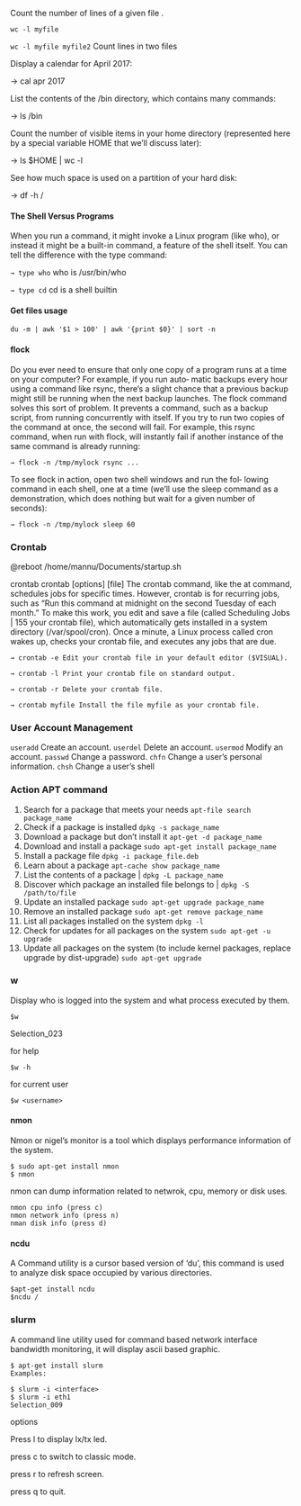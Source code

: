 

Count the number of lines of a given file .

```wc -l myfile```

```wc -l myfile myfile2```    Count lines in two files

Display a calendar for April 2017:


→ cal apr 2017

List the contents of the /bin directory, which contains many
commands:


→ ls /bin

Count the number of visible items in your home directory
(represented here by a special variable HOME that we’ll discuss
later):


→ ls $HOME | wc -l

See how much space is used on a partition of your hard disk:


→ df -h /


#### The Shell Versus Programs
When you run a command, it might invoke a Linux program
(like who), or instead it might be a built-in command, a feature
of the shell itself. You can tell the difference with the type command:

```→ type who```
who is /usr/bin/who

```→ type cd```
cd is a shell builtin



#### Get files usage 
 
```
du -m | awk '$1 > 100' | awk '{print $0}' | sort -n
```

#### flock 

Do you ever need to ensure that only one copy of a program
runs at a time on your computer? For example, if you run auto‐
matic backups every hour using a command like rsync, there’s
a slight chance that a previous backup might still be running
when the next backup launches. The flock command solves
this sort of problem. It prevents a command, such as a backup
script, from running concurrently with itself. If you try to run
two copies of the command at once, the second will fail. For
example, this rsync command, when run with flock, will
instantly fail if another instance of the same command is
already running:

```
→ flock -n /tmp/mylock rsync ...
```

To see flock in action, open two shell windows and run the fol‐
lowing command in each shell, one at a time (we’ll use the
sleep command as a demonstration, which does nothing but
wait for a given number of seconds):

```
→ flock -n /tmp/mylock sleep 60
```

### Crontab


@reboot /home/mannu/Documents/startup.sh


crontab
crontab [options] [file]
The crontab command, like the at command, schedules jobs
for specific times. However, crontab is for recurring jobs, such
as “Run this command at midnight on the second Tuesday of
each month.” To make this work, you edit and save a file (called
Scheduling Jobs | 155
your crontab file), which automatically gets installed in a system
directory (/var/spool/cron). Once a minute, a Linux process
called cron wakes up, checks your crontab file, and executes
any jobs that are due.
```
→ crontab -e Edit your crontab file in your default editor ($VISUAL).
```

```
→ crontab -l Print your crontab file on standard output.
```

```
→ crontab -r Delete your crontab file.
```

```
→ crontab myfile Install the file myfile as your crontab file.
```


### User Account Management

```useradd``` Create an account.
```userdel``` Delete an account.
```usermod``` Modify an account.
```passwd``` Change a password.
```chfn``` Change a user’s personal information.
```chsh``` Change a user’s shell


### Action APT command
1. Search for a package that meets your needs ```apt-file search package_name```
1. Check if a package is installed ```dpkg -s package_name```
1. Download a package but don’t install it ```apt-get -d package_name```
1. Download and install a package ```sudo apt-get install package_name```
1. Install a package file ```dpkg -i package_file.deb```
1. Learn about a package ```apt-cache show package_name```
1. List the contents of a package | ```dpkg -L package_name```
1. Discover which package an installed file belongs to | ```dpkg -S /path/to/file```
1. Update an installed package ```sudo apt-get upgrade package_name```
1. Remove an installed package ```sudo apt-get remove package_name```
1. List all packages installed on the system ```dpkg -l```
1. Check for updates for all packages on the system ```sudo apt-get -u upgrade```
1. Update all packages on the system (to include kernel packages, replace upgrade by dist-upgrade) ```sudo apt-get upgrade```




### w
Display who is logged into the system and what process executed by them.

```
$w
```

Selection_023

for help

```
$w -h
```

for current user

```
$w <username>
```



#### nmon
Nmon or nigel’s monitor is a tool which displays performance information of the system.
```
$ sudo apt-get install nmon
$ nmon
```

nmon can dump information related to netwrok, cpu, memory or disk uses.

```
nmon cpu info (press c)
nmon network info (press n)
nman disk info (press d)
```


#### ncdu
A Command utility is a cursor based version of ‘du’,  this command is used to analyze disk space occupied by various directories.

```
$apt-get install ncdu
$ncdu /
```


### slurm
A command line utility used for command based network interface bandwidth monitoring, it will display ascii based graphic.

```
$ apt-get install slurm
Examples:

$ slurm -i <interface>
$ slurm -i eth1
Selection_009
```

options

Press l to display lx/tx led.

press c to switch to classic mode.

press r to refresh screen.

press q to quit.

